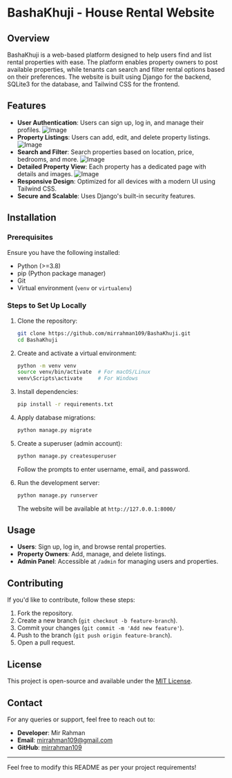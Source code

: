 # BashaKhuji - House Rental Website

## Overview
BashaKhuji is a web-based platform designed to help users find and list rental properties with ease. The platform enables property owners to post available properties, while tenants can search and filter rental options based on their preferences. The website is built using Django for the backend, SQLite3 for the database, and Tailwind CSS for the frontend.

## Features
 
- **User Authentication**: Users can sign up, log in, and manage their profiles.
  ![Image](https://github.com/user-attachments/assets/2b396cfa-5215-457a-a869-0c92bcb5a627)
- **Property Listings**: Users can add, edit, and delete property listings.
  ![Image](https://github.com/user-attachments/assets/4e812eb4-313b-413d-880e-db0e62712bfc)
- **Search and Filter**: Search properties based on location, price, bedrooms, and more.
  ![Image](https://github.com/user-attachments/assets/7764948b-d14e-4ac7-9f4c-b39f173b9d8f)
- **Detailed Property View**: Each property has a dedicated page with details and images.
  ![Image](https://github.com/user-attachments/assets/2d4c49f4-289d-4e6a-8b49-9ccca9e3d693)
- **Responsive Design**: Optimized for all devices with a modern UI using Tailwind CSS.
- **Secure and Scalable**: Uses Django's built-in security features.

## Installation
### Prerequisites
Ensure you have the following installed:
- Python (>=3.8)
- pip (Python package manager)
- Git
- Virtual environment (`venv` or `virtualenv`)

### Steps to Set Up Locally
1. Clone the repository:
   ```sh
   git clone https://github.com/mirrahman109/BashaKhuji.git
   cd BashaKhuji
   ```

2. Create and activate a virtual environment:
   ```sh
   python -m venv venv
   source venv/bin/activate  # For macOS/Linux
   venv\Scripts\activate     # For Windows
   ```

3. Install dependencies:
   ```sh
   pip install -r requirements.txt
   ```

4. Apply database migrations:
   ```sh
   python manage.py migrate
   ```

5. Create a superuser (admin account):
   ```sh
   python manage.py createsuperuser
   ```
   Follow the prompts to enter username, email, and password.

6. Run the development server:
   ```sh
   python manage.py runserver
   ```
   The website will be available at `http://127.0.0.1:8000/`

## Usage
- **Users**: Sign up, log in, and browse rental properties.
- **Property Owners**: Add, manage, and delete listings.
- **Admin Panel**: Accessible at `/admin` for managing users and properties.

## Contributing
If you'd like to contribute, follow these steps:
1. Fork the repository.
2. Create a new branch (`git checkout -b feature-branch`).
3. Commit your changes (`git commit -m 'Add new feature'`).
4. Push to the branch (`git push origin feature-branch`).
5. Open a pull request.

## License
This project is open-source and available under the [MIT License](LICENSE).

## Contact
For any queries or support, feel free to reach out to:
- **Developer**: Mir Rahman
- **Email**: mirrahman109@gmail.com
- **GitHub**: [mirrahman109](https://github.com/mirrahman109)

---
Feel free to modify this README as per your project requirements!


